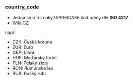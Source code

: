 ### country_code
- Jedná se o tříznaký UPPERCASE kód měny dle **ISO 4217**
- [Wiki CZ](https://cs.wikipedia.org/wiki/Seznam_m%C4%9Bn)

např: 

- CZK: Česká koruna
- EUR: Euro
- GBP: Libra
- HUF: Maďarský forint
- PLN: Polský złoty
- RON: Rumunské leu
- RUB: Ruský rubl

